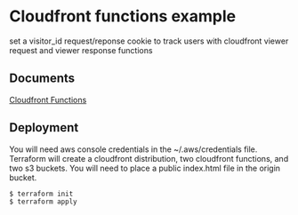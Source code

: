 # Cloudfront functions example

set a visitor_id request/reponse cookie to track users with cloudfront viewer request and viewer response functions

## Documents
[Cloudfront Functions](https://docs.aws.amazon.com/AmazonCloudFront/latest/DeveloperGuide/cloudfront-functions.html)

## Deployment

You will need aws console credentials in the ~/.aws/credentials file. Terraform will create a cloudfront distribution, two cloudfront functions, and two s3 buckets. You will need to place a public index.html file in the origin bucket.

```sh
$ terraform init
$ terraform apply
```
